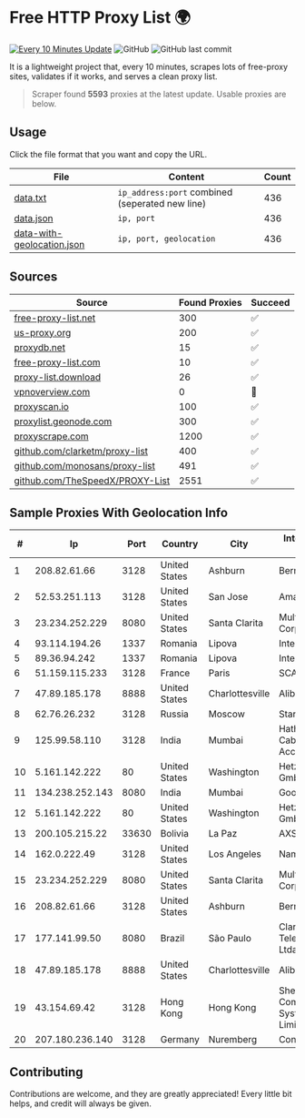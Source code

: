
# Free HTTP Proxy List 🌍

[![Every 10 Minutes Update](https://github.com/mertguvencli/http-proxy-list/actions/workflows/main.yml/badge.svg?branch=main)](https://github.com/mertguvencli/http-proxy-list/actions/workflows/main.yml)
![GitHub](https://img.shields.io/github/license/mertguvencli/http-proxy-list)
![GitHub last commit](https://img.shields.io/github/last-commit/mertguvencli/http-proxy-list)

It is a lightweight project that, every 10 minutes, scrapes lots of free-proxy sites, validates if it works, and serves a clean proxy list.


> Scraper found **5593** proxies at the latest update. Usable proxies are below.

## Usage

Click the file format that you want and copy the URL.


|File|Content|Count|
|----|-------|-----|
|[data.txt](https://raw.githubusercontent.com/mertguvencli/http-proxy-list/main/proxy-list/data.txt)|`ip_address:port` combined (seperated new line)|436|
|[data.json](https://raw.githubusercontent.com/mertguvencli/http-proxy-list/main/proxy-list/data.json)|`ip, port`|436|
|[data-with-geolocation.json](https://raw.githubusercontent.com/mertguvencli/http-proxy-list/main/proxy-list/data-with-geolocation.json)|`ip, port, geolocation`|436|

## Sources

|Source|Found Proxies|Succeed|
|------|-------------|-------|
|[free-proxy-list.net](https://free-proxy-list.net)|300|✅|
|[us-proxy.org](https://www.us-proxy.org)|200|✅|
|[proxydb.net](http://proxydb.net)|15|✅|
|[free-proxy-list.com](https://free-proxy-list.com/?page=&port=&type%5B%5D=http&type%5B%5D=https&up_time=0&search=Search)|10|✅|
|[proxy-list.download](https://www.proxy-list.download/HTTP)|26|✅|
|[vpnoverview.com](https://vpnoverview.com/privacy/anonymous-browsing/free-proxy-servers)|0|🚫|
|[proxyscan.io](https://www.proxyscan.io)|100|✅|
|[proxylist.geonode.com](https://proxylist.geonode.com/api/proxy-list?limit=300&page=1&sort_by=lastChecked&sort_type=desc&protocols=http,https)|300|✅|
|[proxyscrape.com](https://api.proxyscrape.com/v2/?request=displayproxies&protocol=http&timeout=10000&country=all&ssl=all&anonymity=all)|1200|✅|
|[github.com/clarketm/proxy-list](https://raw.githubusercontent.com/clarketm/proxy-list/master/proxy-list-raw.txt)|400|✅|
|[github.com/monosans/proxy-list](https://raw.githubusercontent.com/monosans/proxy-list/main/proxies/http.txt)|491|✅|
|[github.com/TheSpeedX/PROXY-List](https://raw.githubusercontent.com/TheSpeedX/PROXY-List/master/http.txt)|2551|✅|


## Sample Proxies With Geolocation Info

|#|Ip|Port|Country|City|Internet Service Provider|
|-|--|----|-------|----|-------------------------|
|1|208.82.61.66|3128|United States|Ashburn|Bernardi Sounds|
|2|52.53.251.113|3128|United States|San Jose|Amazon.com, Inc.|
|3|23.234.252.229|8080|United States|Santa Clarita|Multacom Corporation|
|4|93.114.194.26|1337|Romania|Lipova|Interkvm Host SRL|
|5|89.36.94.242|1337|Romania|Lipova|Interkvm Host SRL|
|6|51.159.115.233|3128|France|Paris|SCALEWAY|
|7|47.89.185.178|8888|United States|Charlottesville|Alibaba.com LLC|
|8|62.76.26.232|3128|Russia|Moscow|Start LLC|
|9|125.99.58.110|3128|India|Mumbai|Hathway IP over Cable Internet Access|
|10|5.161.142.222|80|United States|Washington|Hetzner Online GmbH|
|11|134.238.252.143|8080|India|Mumbai|Google LLC|
|12|5.161.142.222|80|United States|Washington|Hetzner Online GmbH|
|13|200.105.215.22|33630|Bolivia|La Paz|AXS Bolivia S. A.|
|14|162.0.222.49|3128|United States|Los Angeles|Namecheap, Inc.|
|15|23.234.252.229|8080|United States|Santa Clarita|Multacom Corporation|
|16|208.82.61.66|3128|United States|Ashburn|Bernardi Sounds|
|17|177.141.99.50|8080|Brazil|São Paulo|Claro NXT Telecomunicacoes Ltda|
|18|47.89.185.178|8888|United States|Charlottesville|Alibaba.com LLC|
|19|43.154.69.42|3128|Hong Kong|Hong Kong|Shenzhen Tencent Computer Systems Company Limited|
|20|207.180.236.140|3128|Germany|Nuremberg|Contabo GmbH|



## Contributing

Contributions are welcome, and they are greatly appreciated! Every
little bit helps, and credit will always be given.

